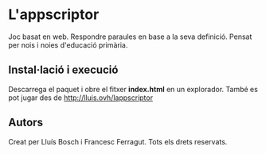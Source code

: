 # L'appscriptor
Joc basat en web. Respondre paraules en base a la seva definició.
Pensat per nois i noies d'educació primària.

## Instal·lació i execució
Descarrega el paquet i obre el fitxer <b>index.html</b> en un explorador.
També es pot jugar des de http://lluis.ovh/lappscriptor

## Autors
Creat per Lluís Bosch i Francesc Ferragut. Tots els drets reservats.
